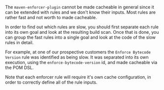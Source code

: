 
The `maven-enforcer-plugin` cannot be made cacheable in general since it can be extended with rules and we don't know their inputs.
Most rules are rather fast and not worth to made cacheable.

In order to find out which rules are slow, you should first separate each rule into its own goal and look at the resulting build scan.
Once that is done, you can group the fast rules into a single goal and look at the code of the slow rules in detail.

For example, at one of our prospective customers the `Enforce Bytecode Version` rule was identified as being slow.
It was separated into its own execution, using the `enforce-bytecode-version` id, and made cacheable via the POM DSL.

Note that each enforcer rule will require it's own cache configuration, in order to correctly define all of the rule inputs.
